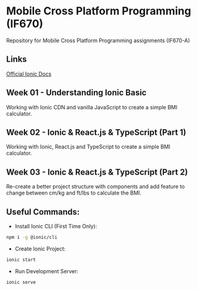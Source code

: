 # Mobile Cross Platform Programming (IF670)
Repository for Mobile Cross Platform Programming assignments (IF670-A)

## Links
[Official Ionic Docs](https://ionicframework.com/docs/intro/cli)

## Week 01 - Understanding Ionic Basic
Working with Ionic CDN and vanilla JavaScript to create a simple BMI calculator.

## Week 02 - Ionic & React.js & TypeScript (Part 1)
Working with Ionic, React.js and TypeScript to create a simple BMI calculator.

## Week 03 - Ionic & React.js & TypeScript (Part 2)
Re-create a better project structure with components and add feature to change between cm/kg and ft/lbs to calculate the BMI.

## Useful Commands:
- Install Ionic CLI (First Time Only):
```sh
npm i -g @ionic/cli
```

- Create Ionic Project:
```sh
ionic start
```

- Run Development Server:
```sh
ionic serve
```
